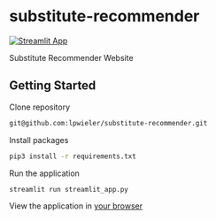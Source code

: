 # substitute-recommender

[![Streamlit App](https://static.streamlit.io/badges/streamlit_badge_black_white.svg)](https://share.streamlit.io/lpwieler/substitute-recommender)

Substitute Recommender Website

## Getting Started

Clone repository

```sh
git@github.com:lpwieler/substitute-recommender.git
```

Install packages

```sh
pip3 install -r requirements.txt
```

Run the application

```sh
streamlit run streamlit_app.py
```

View the application in [your browser](http://localhost:8501)
